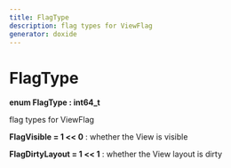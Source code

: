 ```yaml
---
title: FlagType
description: flag types for ViewFlag 
generator: doxide
---
```



# FlagType

**enum FlagType : int64_t**

flag types for ViewFlag

**FlagVisible = 1 << 0**
:   whether the View is visible

**FlagDirtyLayout = 1 << 1**
:   whether the View layout is dirty
